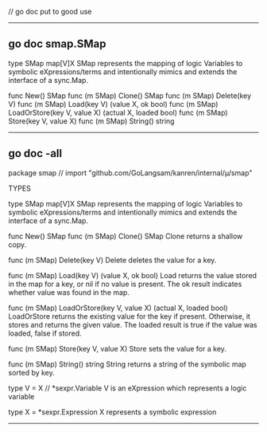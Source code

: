 // go doc put to good use	 
				
-------------------------------------------------------------------------------
## go doc smap.SMap	
type SMap map[V]X
    SMap represents the mapping of logic Variables to symbolic eXpressions/terms
    and intentionally mimics and extends the interface of a sync.Map.

func New() SMap
func (m SMap) Clone() SMap
func (m SMap) Delete(key V)
func (m SMap) Load(key V) (value X, ok bool)
func (m SMap) LoadOrStore(key V, value X) (actual X, loaded bool)
func (m SMap) Store(key V, value X)
func (m SMap) String() string
				
-------------------------------------------------------------------------------
## go doc -all		
package smap // import "github.com/GoLangsam/kanren/internal/µ/smap"


TYPES

type SMap map[V]X
    SMap represents the mapping of logic Variables to symbolic eXpressions/terms
    and intentionally mimics and extends the interface of a sync.Map.

func New() SMap
func (m SMap) Clone() SMap
    Clone returns a shallow copy.

func (m SMap) Delete(key V)
    Delete deletes the value for a key.

func (m SMap) Load(key V) (value X, ok bool)
    Load returns the value stored in the map for a key, or nil if no value is
    present. The ok result indicates whether value was found in the map.

func (m SMap) LoadOrStore(key V, value X) (actual X, loaded bool)
    LoadOrStore returns the existing value for the key if present. Otherwise, it
    stores and returns the given value. The loaded result is true if the value
    was loaded, false if stored.

func (m SMap) Store(key V, value X)
    Store sets the value for a key.

func (m SMap) String() string
    String returns a string of the symbolic map sorted by key.

type V = X // *sexpr.Variable
    V is an eXpression which represents a logic variable

type X = *sexpr.Expression
    X represents a symbolic expression

				
-------------------------------------------------------------------------------
